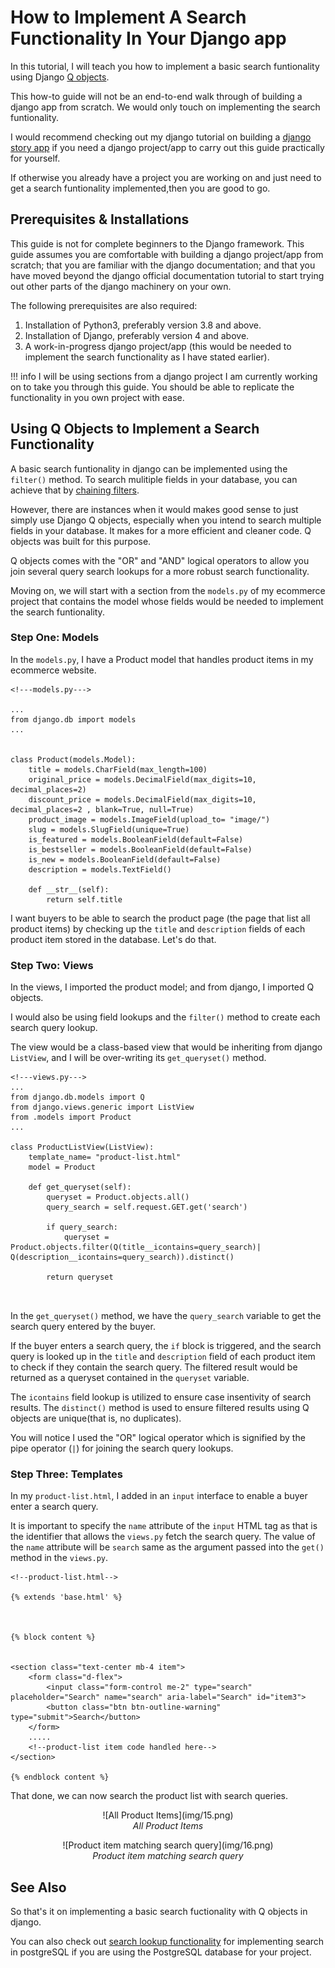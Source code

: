 # How to Implement A Search Functionality In Your Django app

In this tutorial, I will teach you how to implement a basic search funtionality using Django [Q objects](https://docs.djangoproject.com/en/4.0/topics/db/queries/#complex-lookups-with-q-objects). 

This how-to guide will not be an end-to-end walk through of building a django app from scratch. We would only touch on implementing the search funtionality.

I would recommend checking out my django tutorial on building a [django story app](https://my-portfolio.readthedocs.io/en/latest/tutorial/django_tutorial/) if you need a django project/app to carry out this guide practically for yourself. 

If otherwise you already have a project you are working on and just need to get a search funtionality implemented,then you are good to go.

## Prerequisites & Installations

This guide is not for complete beginners to the Django framework. This guide assumes you are comfortable with building a django project/app from scratch; that you are familiar with the django documentation; and that you have moved beyond the django official documentation tutorial to start trying out other parts of the django machinery on your own.

The following prerequisites are also required:

1. Installation of Python3, preferably version 3.8 and above.
2. Installation of Django, preferably version 4 and above.
3. A work-in-progress django project/app (this would be needed to implement the search functionality as I have stated earlier).


!!! info
    I will be using sections from a django project I am currently working on to take you through this guide. You should be able to replicate the functionality in you own project with ease.


## Using Q Objects to Implement a Search Functionality

A basic search funtionality in django can be implemented using the `filter()` method. To search mulitiple fields in your database, you can achieve that by [chaining filters](https://docs.djangoproject.com/en/4.0/topics/db/queries/#chaining-filters).

However, there are instances when it would makes good sense to just simply use Django Q objects, especially when you intend to search multiple fields in your database. It makes for a more efficient and cleaner code. Q objects was built for this purpose. 

Q objects comes with the "OR"  and "AND" logical operators to allow you join several query search lookups for a more robust search functionality.

Moving on, we will start with a section from the `models.py` of my ecommerce project that contains the model whose fields would be needed to implement the search funtionality.

### Step One: Models

In the `models.py`, I have a Product model that handles product items in my ecommerce website.

```
<!---models.py--->

...
from django.db import models
...


class Product(models.Model):
    title = models.CharField(max_length=100)
    original_price = models.DecimalField(max_digits=10, decimal_places=2)
    discount_price = models.DecimalField(max_digits=10, decimal_places=2 , blank=True, null=True)
    product_image = models.ImageField(upload_to= "image/")
    slug = models.SlugField(unique=True)
    is_featured = models.BooleanField(default=False)
    is_bestseller = models.BooleanField(default=False)
    is_new = models.BooleanField(default=False)
    description = models.TextField()

    def __str__(self):
        return self.title

```
I want buyers to be able to search the product page (the page that list all product items) by checking up the `title` and `description` fields of each product item stored in the database. Let's do that.

### Step Two: Views

In the views, I imported the product model; and from django, I imported Q objects.

I would also be using field lookups and the `filter()` method to create each search query lookup.

The view would be a class-based view that would be inheriting from django `ListView`, and I will be over-writing its `get_queryset()` method.

```
<!---views.py--->
...
from django.db.models import Q
from django.views.generic import ListView
from .models import Product
...

class ProductListView(ListView):
    template_name= "product-list.html"
    model = Product  
    
    def get_queryset(self):
        queryset = Product.objects.all()
        query_search = self.request.GET.get('search')

        if query_search:
            queryset = Product.objects.filter(Q(title__icontains=query_search)| Q(description__icontains=query_search)).distinct()

        return queryset



```

In the `get_queryset()` method, we have the `query_search` variable to get the search query entered by the buyer.

If the buyer enters a search query, the `if` block is triggered, and the search query is looked up in the `title` and `description` field of each product item to check if they contain the search query. The filtered result would be returned as a queryset contained in the `queryset` variable.

The `icontains` field lookup is utilized to ensure case insentivity of search results. The `distinct()` method is used to ensure filtered results using Q objects are unique(that is, no duplicates).  

You will notice I used the "OR" logical operator which is signified by the pipe operator (`|`) for joining the search query lookups. 

### Step Three: Templates

In my `product-list.html`, I added in an `input` interface to enable a buyer enter a search query. 

It is important to specify the `name` attribute of the `input` HTML tag as that is the identifier that allows the `views.py` fetch the search query. The value of the `name` attribute will be `search` same as the argument passed into the `get()` method in the `views.py`.

```
<!--product-list.html-->

{% extends 'base.html' %}



{% block content %}


<section class="text-center mb-4 item">
    <form class="d-flex">
        <input class="form-control me-2" type="search" placeholder="Search" name="search" aria-label="Search" id="item3">
        <button class="btn btn-outline-warning" type="submit">Search</button>
    </form>
    .....
    <!--product-list item code handled here-->
</section>

{% endblock content %}
```

That done, we can now search the product list with search queries.

<figure markdown align="center">
![All Product Items](img/15.png)
  <figcaption><i>All Product Items</i></figcaption>
</figure>

<figure markdown align="center">
![Product item matching search query](img/16.png)
  <figcaption><i>Product item matching search query</i></figcaption>
</figure>

## See Also

So that's it on implementing a basic search fuctionality with  Q objects in django. 

You can also check out [search lookup functionality](https://docs.djangoproject.com/en/4.0/ref/contrib/postgres/search/) for implementing search in postgreSQL if you are using the PostgreSQL database for your project.












